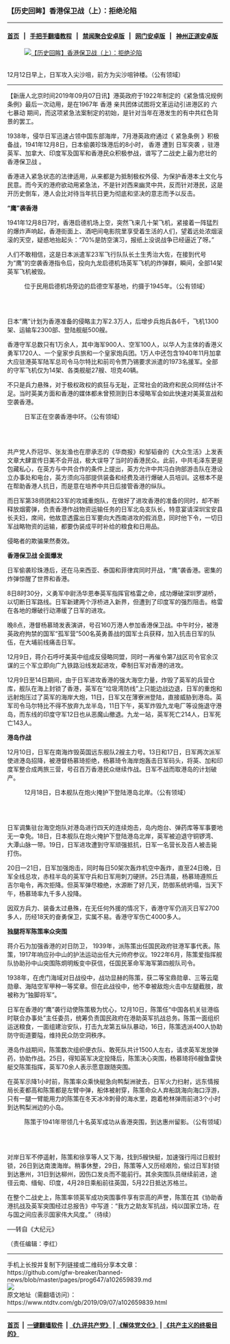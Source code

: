 ### 【历史回眸】香港保卫战（上）：拒绝沦陷
------------------------

#### [首页](https://github.com/gfw-breaker/banned-news/blob/master/README.md) &nbsp;&nbsp;|&nbsp;&nbsp; [手把手翻墙教程](https://github.com/gfw-breaker/guides/wiki) &nbsp;&nbsp;|&nbsp;&nbsp; [禁闻聚合安卓版](https://github.com/gfw-breaker/bn-android) &nbsp;&nbsp;|&nbsp;&nbsp; [网门安卓版](https://github.com/oGate2/oGate) &nbsp;&nbsp;|&nbsp;&nbsp; [神州正道安卓版](https://github.com/SzzdOgate/update) 



<div><div class="featured_image">
 <a href="https://i.ntdtv.com/assets/uploads/2019/09/4-13.jpg" target="_blank">
  <figure>
   <img alt="【历史回眸】香港保卫战（上）：拒绝沦陷" src="https://i.ntdtv.com/assets/uploads/2019/09/4-13-800x450.jpg"/>
  </figure><br/>
 </a>
 <span class="caption">
  12月12日早上，日军攻入尖沙咀，前方为尖沙咀钟楼。（公有领域）
 </span>
</div>
</div><hr/><div><div class="post_content" itemprop="articleBody">
 <p>
  【新唐人北京时间2019年09月07日讯】港英政府于1922年制定的《紧急情况规例条例》最后一次动用，是在1967年
  <ok href="https://www.ntdtv.com/gb/香港.htm">
   香港
  </ok>
  亲共团体试图将文革运动引进港区的
  <ok href="https://www.ntdtv.com/gb/六七暴动.htm">
   六七暴动
  </ok>
  期间，而这项紧急法案制定的初始，是针对当年在港发生的有中共红色背景的罢工。
 </p>
 <p>
  1938年，侵华日军迅速占领中国东部海岸，7月港英政府通过《
  <ok href="https://www.ntdtv.com/gb/紧急条例.htm">
   紧急条例
  </ok>
  》积极备战，1941年12月8日，日本偷袭珍珠港后的8小时，
  <ok href="https://www.ntdtv.com/gb/香港.htm">
   香港
  </ok>
  遭到
  <ok href="https://www.ntdtv.com/gb/日军突袭.htm">
   日军突袭
  </ok>
  ，驻港英军、加拿大、印度军及国军和香港民众积极参战，谱写了二战史上最为悲壮的
  <ok href="https://www.ntdtv.com/gb/香港保卫战.htm">
   香港保卫战
  </ok>
  。
 </p>
 <p>
  香港进入紧急状态的法律适用，从来都是为抵制极权外侵、为保护香港本土文化与民意。而今天的港府欲动用紧急法，不是针对西来幽灵中共，反而针对港民，这是开历史倒车，港人会比对待当年抗日更为彻底和坚决的意志而予以反击。
 </p>
 <p>
  <strong>
   “鹰”袭香港
  </strong>
 </p>
 <p>
  1941年12月8日7时，香港启德机场上空，突然飞来几十架飞机，紧接着一阵猛烈的爆炸声响起，香港街面上、酒吧间电影院里享受着生活的人们，望着远处浓烟滚滚的天空，疑惑地抬起头：“70%是防空演习，报纸上没说战争已经逼近了呀。”
 </p>
 <p>
  人们不敢相信，这是日本派遣军23军飞行队队长土生秀治大佐，在接到代号为“鹰”的空袭香港指令后，投向九龙启德机场英军飞机的炸弹群，瞬间，全部14架英军飞机被毁。
 </p>
 <figure class="wp-caption alignnone" id="attachment_102659852" style="width: 556px">
  <img alt="" class="size-full wp-image-102659852" src="https://i.ntdtv.com/assets/uploads/2019/09/5-12.jpg">
   <br/><figcaption class="wp-caption-text">
    位于民用启德机场旁边的启德空军基地，约摄于1945年。（公有领域）
   </figcaption><br/>
  </img>
 </figure><br/>
 <p>
  日本“鹰”计划为香港准备的侵略主力军2.3万人，后增步兵炮兵各6千，飞机1300架、运输车2300部、登陆舰艇500艘。
 </p>
 <p>
  香港守军总数只有1万余人，其中海军900人、空军100人，以华人为主体的香港义勇军1720人、一个皇家步兵旅和一个皇家炮兵团。1万人中还包含1940年11月加拿大应驻港英军陆军总司令马尔特比和前司令贾乃锡要求派遣的1973名援军。全部的守军飞机仅为14架、各类舰艇27艘、坦克40辆。
 </p>
 <p>
  不只是兵力悬殊，对于极权政权的疯狂与无耻，正常社会的政府和民众同样估计不足。当时英美方面和香港的媒体都未曾预测到日本侵略军会如此快速对美英宣战和空袭香港。
 </p>
 <figure class="wp-caption alignnone" id="attachment_102659853" style="width: 600px">
  <img alt="" class="size-full wp-image-102659853" src="https://i.ntdtv.com/assets/uploads/2019/09/6-6.jpg">
   <br/><figcaption class="wp-caption-text">
    日军正在空袭香港中环。（公有领域）
   </figcaption><br/>
  </img>
 </figure><br/>
 <p>
  共产党人乔冠华、张友渔也在廖承志的《华商报》和邹韬奋的《大众生活》上发表文章大肆宣传日美不会开战，极大误导了当时的香港民众。此前，中共毛泽东更是包藏私心，在英方与中共合作的条件上提出，英方允许中共冯白驹部游击队在港设立办事处和电台，英方须向冯部提供装备和经费及进行爆破人员培训。这根本不是在帮助香港人抗日，而是意在培养中共日后接管香港的纵队。
 </p>
 <p>
  而日军第38师团和23军的攻城重炮队，在做好了进攻香港的准备的同时，却不断释放烟雾弹，负责香港作战物资运输任务的日军北岛支队长，特意宴请深圳宝安县长夫妇，席间，他故意透露出日军要向大西南进攻的假消息，同时他下令，一切日军战略物资的运输，都要伪装成平时补给的粮食和日用品。
 </p>
 <p>
  侵略者的欺骗果然奏效。
 </p>
 <p>
  <strong>
   <ok href="https://www.ntdtv.com/gb/香港保卫战.htm">
    香港保卫战
   </ok>
   全面爆发
  </strong>
 </p>
 <p>
  日军偷袭珍珠港后，还在马来西亚、泰国和菲律宾同时开战，“鹰”袭香港。密集的炸弹惊醒了世界和香港。
 </p>
 <p>
  8日8时30分，义勇军中尉汤华恩奉英军指挥官格雷之命，成功爆破深圳罗湖桥，以切断日军路线。日军新建两个浮桥进入新界，但遭到了印度军的强烈阻击。格雷在各地的爆破行动滞缓了日军的进攻。
 </p>
 <p>
  晚8点，港督杨慕琦发表演讲，号召160万港人参加香港保卫战。中午时分，被港英政府拘禁的国军“孤军营”500名英勇善战的国军士兵获释，加入抗击日军的队伍，在大埔前线痛击日军。
 </p>
 <p>
  12月9日，蒋介石呼吁美英中组成反侵略同盟，同时一再催令第7战区司令官余汉谋的三个军立即向广九铁路沿线发起进攻，牵制日军对香港的进攻。
 </p>
 <p>
  12月9日至14日期间，由于日军进攻香港的强大海空力量，炸毁了英军的兵营仓库，舰队在海上封锁了香港，英军在“垃圾湾防线”上只能边战边退，日军的重炮和远射炮压过了英军的海岸大炮，11日，日军又在薄寮洲登陆，直接威胁到港岛。英军司令马尔特比不得不放弃九龙半岛，11日下午，英军炸毁九龙电厂等设施退守港岛，而东线的印度守军12日也从恶魔山撤退。九龙一站，英军死亡214人，日军死亡143人。
 </p>
 <p>
  <strong>
   港岛作战
  </strong>
 </p>
 <p>
  12月10日，日军在南海炸毁英国远东舰队2艘主力号。13日和17日，日军两次派军使进港岛招降，被港督杨慕琦拒绝，杨慕琦令海岸炮轰击日军码头，将英、加和印度军整合成两旅三营，号召百万香港民众继续作战。日军不战而取港岛的计划破产。
 </p>
 <figure class="wp-caption alignnone" id="attachment_102659854" style="width: 600px">
  <img alt="" class="size-full wp-image-102659854" src="https://i.ntdtv.com/assets/uploads/2019/09/7-7.jpg"/>
  <br/><figcaption class="wp-caption-text">
   12月18日，日本舰队在炮火掩护下登陆港岛北岸。（公有领域）
  </figcaption><br/>
 </figure><br/>
 <p>
  日军调集驻台海空炮队对港岛进行四天的连续炮击，岛内炮台、弹药库等军事要地无一幸免。18日，日本舰队在炮火掩护下登陆港岛北岸，英军被迫退守铜锣湾、大潭山脉一带。19日，日军进攻遭到守军顽强抵抗，日军一名营长及百人被击毙打伤。
 </p>
 <p>
  20日—21日，日军加强炮击，同时每日50架次轰炸机空中轰炸，直至24日晚，日军全线总攻，赤柱半岛的英军守兵和日军用刺刀硬拼。25日清晨，杨慕琦遵照丘吉尔电令，再次拒降。但英军弹尽粮绝，水源断了好几天，防御系统坍塌，当天下午，杨慕琦率九千多人投降。
 </p>
 <p>
  因双方兵力、装备太过悬殊，在无任何外援的情况下，香港守军仍消灭日军2700多人，历经18天的奋勇保卫，实属不易。香港守军伤亡4000多人。
 </p>
 <p>
  <strong>
   独腿将军陈策率众突围
  </strong>
 </p>
 <p>
  蒋介石为加强香港的对日防卫， 1939年，派陈策出任国民政府驻港军事代表。陈策，1917年响应孙中山的护法运动出任大元帅府参议。1922年6月，陈策爱指挥舰队协助孙中山突围陈炯明叛变中获信，任国民革命军海军第四舰队司令。
 </p>
 <p>
  1938年，在虎门海域对日战役中，战功显赫的陈策，获二等宝鼎勋章、三等云麾勋章、海陆空军甲种一等奖章。但在此战役中，他不幸被敌炮火击中左腿截肢，故被称为“独脚将军”。
 </p>
 <p>
  日军在香港的“鹰”袭行动使陈策极为忧心，12月10日，陈策任“中国各机关驻港临时联合办事处”主任委员，统筹负责国民政府在港助英军抗战总务。陈策一面组织运送粮食，一面组建治安队，打击九龙第五纵队暴动，16日，陈策选派400人协助防守街道要隘，维持民众防空洞秩序。
 </p>
 <p>
  港岛作战期间，陈策数次组织便衣队、敢死队共计1500人左右，请求英军发放弹药，协助作战。25日，得知英军决定投降后，陈策决心突围，杨慕琦将6艘鱼雷快艇交陈策指挥，英军70余人表示愿意跟随突围。
 </p>
 <p>
  在英军示降1小时前，陈策率众乘快艇急向鸭梨洲驶去，日军火力扫射，远东情报局长麦都高和陈策都是左臂中弹，船体被射穿，陈策命众人弃船跳海向海口浮游，只有一腿一臂能用力的陈策在冬天冰冷刺骨的海水里，跑着枪林弹雨前进3个小时到达鸭梨洲边的小岛。
 </p>
 <figure class="wp-caption alignnone" id="attachment_102659855" style="width: 600px">
  <img alt="" class="size-full wp-image-102659855" src="https://i.ntdtv.com/assets/uploads/2019/09/8-3.jpg"/>
  <br/><figcaption class="wp-caption-text">
   陈策于1941年带领几十名英军成功从香港突围，到达惠州留影。（公有领域）
  </figcaption><br/>
 </figure><br/>
 <p>
  对岸日军不停遥射，陈策和徐享等人又下海，找到5艘快艇，加速强行闯过日舰封锁，26日到达南澳海岸。稍事休整，29日，陈策等人又历经艰险，偷过日军封锁到达惠州，31日到达柳州，因伤口发炎而不能前行。其余突围队员继续前进，途径云南、缅甸、印度，4月28日乘船前往英国，5月22日抵达苏格兰。
 </p>
 <p>
  在整个二战史上，陈策率领英军成功突围事件享有崇高的声誉，陈策在其《协助香港抗战及英军突围经过总报告》中写道：“我方之助友军抗战，纯以国家立场，在与国之间应表示国家伟大风度。”（待续）
 </p>
 <p>
  ──转自《大纪元》
 </p>
 <p>
  （责任编辑：李红）
 </p>
 <div class="single_ad">
 </div>
</div>
</div>
<hr/>
手机上长按并复制下列链接或二维码分享本文章：<br/>
https://github.com/gfw-breaker/banned-news/blob/master/pages/prog647/a102659839.md <br/>
<a href='https://github.com/gfw-breaker/banned-news/blob/master/pages/prog647/a102659839.md'><img src='https://github.com/gfw-breaker/banned-news/blob/master/pages/prog647/a102659839.md.png'/></a> <br/>
原文地址（需翻墙访问）：https://www.ntdtv.com/gb/2019/09/07/a102659839.html


------------------------
#### [首页](https://github.com/gfw-breaker/banned-news/blob/master/README.md) &nbsp;|&nbsp; [一键翻墙软件](https://github.com/gfw-breaker/nogfw/blob/master/README.md) &nbsp;| [《九评共产党》](https://github.com/gfw-breaker/9ping.md/blob/master/README.md#九评之一评共产党是什么) | [《解体党文化》](https://github.com/gfw-breaker/jtdwh.md/blob/master/README.md) | [《共产主义的终极目的》](https://github.com/gfw-breaker/gczydzjmd.md/blob/master/README.md)


<img src='http://gfw-breaker.win/banned-news/pages/prog647/a102659839.md' width='0px' height='0px'/>